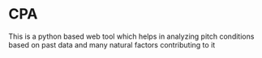 # CPA
This is a python based web tool which helps in analyzing pitch conditions based on past data and many natural factors contributing to it 
